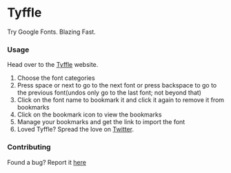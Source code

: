 # Tyffle

Try Google Fonts. Blazing Fast.

### Usage

Head over to the [Tyffle](https://tyffle.ml) website.

1. Choose the font categories
2. Press space or next to go to the next font or press backspace to go to the previous font(undos only go to the last font; not beyond that) 
3. Click on the font name to bookmark it and click it again to remove it from bookmarks
4. Click on the bookmark icon to view the bookmarks
5. Manage your bookmarks and get the link to import the font
6. Loved Tyffle? Spread the love on [Twitter](https://twitter.com/intent/tweet?text=Try%20Google%20Fonts%20blazing%20fast%20with%20Tyffle%20http://tyffle.ml%20via%20@chiragdevmaster). 

### Contributing

Found a bug? Report it [here](https://github.com/chiragbhansali/tyffle/issues/new)
